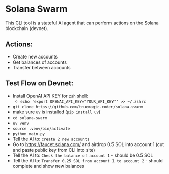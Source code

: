 # Solana Swarm

This CLI tool is a stateful AI agent that can perform actions on the Solana blockchain (devnet).

## Actions:
* Create new accounts
* Get balances of accounts
* Transfer between accounts

## Test Flow on Devnet:
* Install OpenAI API KEY for `zsh` shell:
    * `echo 'export OPENAI_API_KEY="YOUR_API_KEY"' >> ~/.zshrc`
* `git clone https://github.com/truemagic-coder/solana-swarm`
* make sure `uv` is installed (`pip install uv`)
* `cd solana-swarm`
* `uv venv`
* `source .venv/bin/activate`
* `python main.py`
* Tell the AI to: `create 2 new accounts`
* Go to https://faucet.solana.com/ and airdrop 0.5 SOL into account 1 (cut and paste public key from CLI into site)
* Tell the AI to: `Check the balance of account 1` - should be 0.5 SOL
* Tell the AI to: `Transfer 0.25 SOL from account 1 to account 2` - should complete and show new balances 
